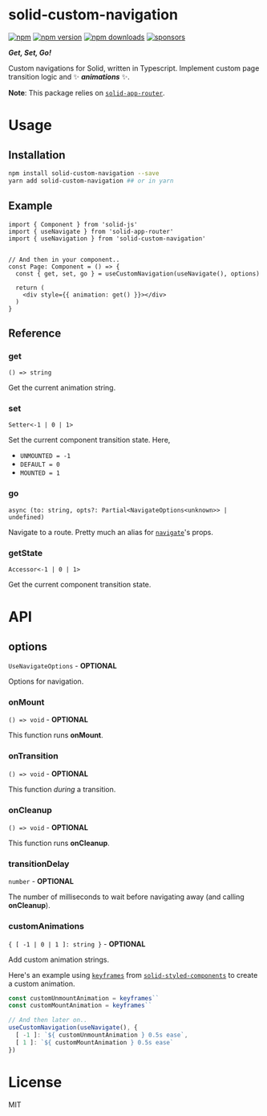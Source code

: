 # solid-custom-navigation

[![npm](https://img.shields.io/badge/npm-solid--custom--navigation-brightgreen.svg?style=flat-square)](https://www.npmjs.com/package/solid-custom-navigation)
[![npm version](https://img.shields.io/npm/v/solid-custom-navigation.svg?style=flat-square)](https://www.npmjs.com/package/solid-custom-navigation)
[![npm downloads](https://img.shields.io/npm/dm/solid-custom-navigation.svg?style=flat-square)](https://www.npmjs.com/package/solid-custom-navigation)
[![sponsors](https://img.shields.io/github/sponsors/diragb)](https://github.com/sponsors/diragb)

***Get, Set, Go!***

Custom navigations for Solid, written in Typescript. Implement custom page transition logic and ✨ ***animations*** ✨.

**Note**: This package relies on [`solid-app-router`](https://www.npmjs.com/package/solid-app-router).

# Usage

## Installation

```bash
npm install solid-custom-navigation --save
yarn add solid-custom-navigation ## or in yarn
```

## Example
```tsx
import { Component } from 'solid-js'
import { useNavigate } from 'solid-app-router'
import { useNavigation } from 'solid-custom-navigation'


// And then in your component..
const Page: Component = () => {
  const { get, set, go } = useCustomNavigation(useNavigate(), options)

  return (
    <div style={{ animation: get() }}></div>
  )
}
```

## Reference
### get
`() => string`

Get the current animation string.

### set
`Setter<-1 | 0 | 1>`

Set the current component transition state. Here, 
- `UNMOUNTED = -1`
- `DEFAULT = 0`
- `MOUNTED = 1`

### go
`async (to: string, opts?: Partial<NavigateOptions<unknown>> | undefined)`

Navigate to a route. Pretty much an alias for [`navigate`](https://github.com/solidjs/solid-app-router#usenavigate)'s props.

### getState
`Accessor<-1 | 0 | 1>`

Get the current component transition state.


# API

## options
`UseNavigateOptions` - **OPTIONAL**

Options for navigation.

### onMount
`() => void` - **OPTIONAL**

This function runs **onMount**.

### onTransition
`() => void` - **OPTIONAL**

This function *during* a transition.

### onCleanup
`() => void` - **OPTIONAL**

This function runs **onCleanup**.

### transitionDelay
`number` - **OPTIONAL**

The number of milliseconds to wait before navigating away (and calling **onCleanup**).


### customAnimations
`{ [ -1 | 0 | 1 ]: string }` - **OPTIONAL**

Add custom animation strings.

Here's an example using [`keyframes`](https://github.com/solidjs/solid-styled-components#keyframes) from [`solid-styled-components`](https://www.npmjs.com/package/solid-styled-components) to create a custom animation.

```ts
const customUnmountAnimation = keyframes``
const customMountAnimation = keyframes``

// And then later on..
useCustomNavigation(useNavigate(), {
  [ -1 ]: `${ customUnmountAnimation } 0.5s ease`,
  [ 1 ]: `${ customMountAnimation } 0.5s ease`
})
```

# License
MIT

